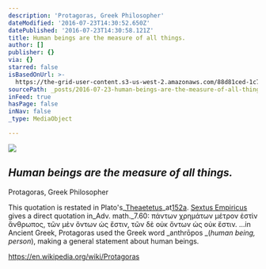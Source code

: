 ```yaml
---
description: 'Protagoras, Greek Philosopher'
dateModified: '2016-07-23T14:30:52.650Z'
datePublished: '2016-07-23T14:30:58.121Z'
title: Human beings are the measure of all things.
author: []
publisher: {}
via: {}
starred: false
isBasedOnUrl: >-
  https://the-grid-user-content.s3-us-west-2.amazonaws.com/88d81ced-1c76-4431-9dda-a49ee4407ef3.jpg
sourcePath: _posts/2016-07-23-human-beings-are-the-measure-of-all-things.md
inFeed: true
hasPage: false
inNav: false
_type: MediaObject

---
```

![](https://the-grid-user-content.s3-us-west-2.amazonaws.com/88d81ced-1c76-4431-9dda-a49ee4407ef3.jpg)

## _Human beings are the measure of all things._

Protagoras, Greek Philosopher

This quotation is restated in Plato's_[Theaetetus][0]_at[152a][1]. [Sextus Empiricus ][2]gives a direct quotation in_Adv. math._7.60: πάντων χρημάτων μέτρον ἐστὶν ἄνθρωπος, τῶν μὲν ὄντων ὡς ἔστιν, τῶν δὲ οὐκ ὄντων ὡς οὐκ ἔστιν. ...in Ancient Greek, Protagoras used the Greek word _anthrōpos _(_human being, person_), making a general statement about human beings.

https://en.wikipedia.org/wiki/Protagoras

[0]: https://en.wikipedia.org/wiki/Theaetetus_(dialogue) "Theaetetus (dialogue)"
[1]: http://www.perseus.tufts.edu/cgi-bin/ptext?lookup=Plat.+Theaet.+152a
[2]: https://en.wikipedia.org/wiki/Sextus_Empiricus "Sextus Empiricus"